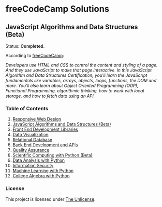 # freeCodeCamp Solutions
## JavaScript Algorithms and Data Structures (Beta)
Status: <strong>Completed.</strong>

According to [freeCodeCamp](https://www.freecodecamp.org/learn/javascript-algorithms-and-data-structures-v8/):

*Developers use HTML and CSS to control the content and styling of a page. And they use JavaScript to make that page interactive. In this JavaScript Algorithm and Data Structures Certification, you'll learn the JavaScript fundamentals like variables, arrays, objects, loops, functions, the DOM and more. You'll also learn about Object Oriented Programming (OOP), Functional Programming, algorithmic thinking, how to work with local storage, and how to fetch data using an API.*

### Table of Contents
1. [Responsive Web Design](/responsive-web-design)
2. [JavaScript Algorithms and Data Structures (Beta)](/javascript-algorithms-and-data-structures-v8)
3. [Front End Development Libraries](/front-end-development-libraries)
4. [Data Visualization](/data-visualization)
5. [Relational Database](/relational-database)
6. [Back End Development and APIs](/back-end-development-and-apis)
7. [Quality Assurance](/quality-assurance)
8. [Scientific Computing with Python (Beta)](/scientific-computing-with-python)
9. [Data Analysis with Python](/data-analysis-with-python)
10. [Information Security](/information-security)
11. [Machine Learning with Python](/machine-learning-with-python)
12. [College Algebra with Python](/college-algebra-with-python)

### License
This project is licensed under [The Unlicense](/LICENSE).
